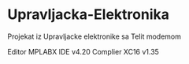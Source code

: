 # Upravljacka-Elektronika
Projekat iz Upravljacke elektronike sa Telit modemom 

Editor MPLABX IDE v4.20
Complier XC16 v1.35
